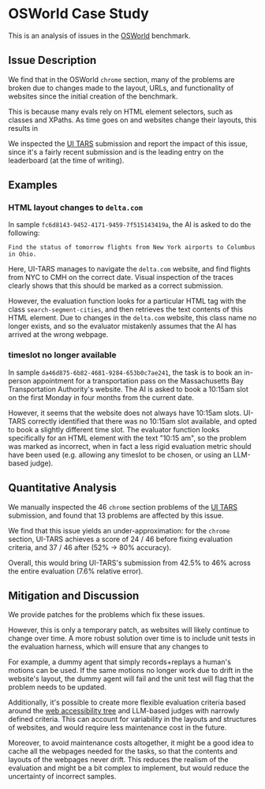 # OSWorld Case Study

This is an analysis of issues in the [OSWorld](https://github.com/xlang-ai/OSWorld) benchmark.

## Issue Description

We find that in the OSWorld `chrome` section, many of the problems are broken due to changes made to the layout, URLs, and functionality of websites since the initial creation of the benchmark.

This is because many evals rely on HTML element selectors, such as classes and XPaths.
As time goes on and websites change their layouts, this results in

We inspected the [UI TARS](https://github.com/bytedance/UI-TARS) submission and report the impact of this issue,
since it's a fairly recent submission and is the leading entry on the leaderboard (at the time of writing).

## Examples

### HTML layout changes to `delta.com`

In sample `fc6d8143-9452-4171-9459-7f515143419a`, the AI is asked to do the following:

```
Find the status of tomorrow flights from New York airports to Columbus in Ohio.
```

Here, UI-TARS manages to navigate the `delta.com` website, and find flights from NYC to CMH on the correct date.
Visual inspection of the traces clearly shows that this should be marked as a correct submission.

However, the evaluation function looks for a particular HTML tag with the class `search-segment-cities`,
and then retrieves the text contents of this HTML element.
Due to changes in the `delta.com` website, this class name no longer exists, and so the evaluator mistakenly
assumes that the AI has arrived at the wrong webpage.

### timeslot no longer available

In sample `da46d875-6b82-4681-9284-653b0c7ae241`, the task is to book an in-person appointment for a transportation pass
on the Massachusetts Bay Transportation Authority's website.
The AI is asked to book a 10:15am slot on the first Monday in four months from the current date.

However, it seems that the website does not always have 10:15am slots.
UI-TARS correctly identified that there was no 10:15am slot available, and opted
to book a slightly different time slot.
The evaluator function looks specifically for an HTML element with the text "10:15 am",
so the problem was marked as incorrect,
when in fact a less rigid evaluation metric should have been used
(e.g. allowing any timeslot to be chosen, or using an LLM-based judge).


## Quantitative Analysis

We manually inspected the 46 `chrome` section problems of the [UI TARS](https://github.com/bytedance/UI-TARS) submission,
and found that 13 problems are affected by this issue.

We find that this issue yields an under-approximation:
for the `chrome` section, UI-TARS achieves a score of 24 / 46 before fixing evaluation criteria,
and 37 / 46 after (52% -> 80% accuracy).

Overall, this would bring UI-TARS's submission from 42.5% to 46% across the entire evaluation (7.6% relative error).

## Mitigation and Discussion

We provide patches for the problems which fix these issues.

However, this is only a temporary patch, as websites will likely continue to change over time.
A more robust solution over time is to include unit tests in the evaluation harness,
which will ensure that any changes to 

For example, a dummy agent that simply records+replays a human's motions can be used.
If the same motions no longer work due to drift in the website's layout, the dummy agent will fail
and the unit test will flag that the problem needs to be updated.

Additionally, it's possible to create more flexible evaluation criteria based around the
[web accessibility tree](https://web.dev/articles/the-accessibility-tree)
and LLM-based judges with narrowly defined criteria.
This can account for variability in the layouts and structures of websites,
and would require less maintenance cost in the future.

Moreover, to avoid maintenance costs altogether,
it might be a good idea to cache all the webpages needed for the tasks,
so that the contents and layouts of the webpages never drift.
This reduces the realism of the evaluation and might be a bit complex to implement,
but would reduce the uncertainty of incorrect samples.
